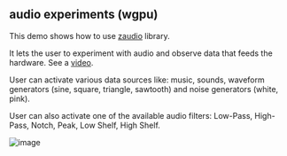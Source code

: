 ## audio experiments (wgpu)

This demo shows how to use [zaudio](https://github.com/michal-z/zig-gamedev/tree/main/libs/zaudio) library.

It lets the user to experiment with audio and observe data that feeds the hardware. See a [video](https://youtu.be/UvNJn2Ok16w).

User can activate various data sources like: music, sounds, waveform generators (sine, square, triangle, sawtooth) and noise generators (white, pink).

User can also activate one of the available audio filters: Low-Pass, High-Pass, Notch, Peak, Low Shelf, High Shelf.

![image](screenshot.png)

